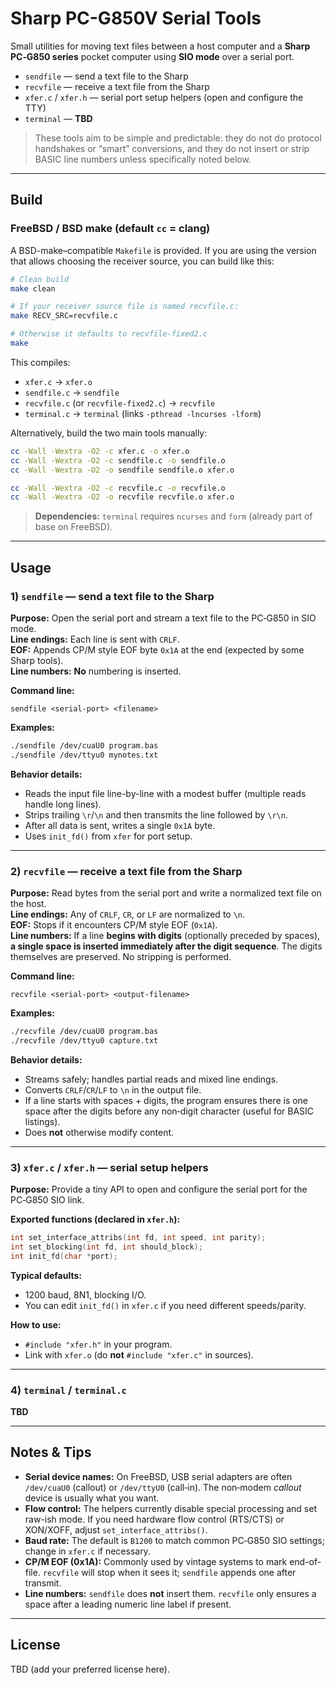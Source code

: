 # Sharp PC-G850V Serial Tools

Small utilities for moving text files between a host computer and a **Sharp PC‑G850 series** pocket computer using **SIO mode** over a serial port.

- `sendfile` — send a text file to the Sharp
- `recvfile` — receive a text file from the Sharp
- `xfer.c` / `xfer.h` — serial port setup helpers (open and configure the TTY)
- `terminal` — **TBD**

> These tools aim to be simple and predictable: they do not do protocol handshakes or “smart” conversions, and they do not insert or strip BASIC line numbers unless specifically noted below.

---

## Build

### FreeBSD / BSD make (default `cc` = clang)

A BSD-make–compatible `Makefile` is provided. If you are using the version that allows choosing the receiver source, you can build like this:

```sh
# Clean build
make clean

# If your receiver source file is named recvfile.c:
make RECV_SRC=recvfile.c

# Otherwise it defaults to recvfile-fixed2.c
make
```

This compiles:
- `xfer.c` → `xfer.o`
- `sendfile.c` → `sendfile`
- `recvfile.c` (or `recvfile-fixed2.c`) → `recvfile`
- `terminal.c` → `terminal` (links `-pthread -lncurses -lform`)
  
Alternatively, build the two main tools manually:

```sh
cc -Wall -Wextra -O2 -c xfer.c -o xfer.o
cc -Wall -Wextra -O2 -c sendfile.c -o sendfile.o
cc -Wall -Wextra -O2 -o sendfile sendfile.o xfer.o

cc -Wall -Wextra -O2 -c recvfile.c -o recvfile.o
cc -Wall -Wextra -O2 -o recvfile recvfile.o xfer.o
```

> **Dependencies:** `terminal` requires `ncurses` and `form` (already part of base on FreeBSD).

---

## Usage

### 1) `sendfile` — send a text file to the Sharp

**Purpose:** Open the serial port and stream a text file to the PC‑G850 in SIO mode.  
**Line endings:** Each line is sent with `CRLF`.  
**EOF:** Appends CP/M style EOF byte `0x1A` at the end (expected by some Sharp tools).  
**Line numbers:** **No** numbering is inserted.

**Command line:**

```text
sendfile <serial-port> <filename>
```

**Examples:**

```sh
./sendfile /dev/cuaU0 program.bas
./sendfile /dev/ttyu0 mynotes.txt
```

**Behavior details:**
- Reads the input file line-by-line with a modest buffer (multiple reads handle long lines).
- Strips trailing `\r`/`\n` and then transmits the line followed by `\r\n`.
- After all data is sent, writes a single `0x1A` byte.
- Uses `init_fd()` from `xfer` for port setup.

---

### 2) `recvfile` — receive a text file from the Sharp

**Purpose:** Read bytes from the serial port and write a normalized text file on the host.  
**Line endings:** Any of `CRLF`, `CR`, or `LF` are normalized to `\n`.  
**EOF:** Stops if it encounters CP/M style EOF (`0x1A`).  
**Line numbers:** If a line **begins with digits** (optionally preceded by spaces), **a single space is inserted immediately after the digit sequence**. The digits themselves are preserved. No stripping is performed.

**Command line:**

```text
recvfile <serial-port> <output-filename>
```

**Examples:**

```sh
./recvfile /dev/cuaU0 program.bas
./recvfile /dev/ttyu0 capture.txt
```

**Behavior details:**
- Streams safely; handles partial reads and mixed line endings.
- Converts `CRLF`/`CR`/`LF` to `\n` in the output file.
- If a line starts with spaces + digits, the program ensures there is one space after the digits before any non‑digit character (useful for BASIC listings).
- Does **not** otherwise modify content.

---

### 3) `xfer.c` / `xfer.h` — serial setup helpers

**Purpose:** Provide a tiny API to open and configure the serial port for the PC‑G850 SIO link.

**Exported functions (declared in `xfer.h`):**

```c
int set_interface_attribs(int fd, int speed, int parity);
int set_blocking(int fd, int should_block);
int init_fd(char *port);
```

**Typical defaults:**
- 1200 baud, 8N1, blocking I/O.
- You can edit `init_fd()` in `xfer.c` if you need different speeds/parity.

**How to use:**
- `#include "xfer.h"` in your program.
- Link with `xfer.o` (do **not** `#include "xfer.c"` in sources).

---

### 4) `terminal` / `terminal.c`

**TBD**

---

## Notes & Tips

- **Serial device names:** On FreeBSD, USB serial adapters are often `/dev/cuaU0` (callout) or `/dev/ttyU0` (call‑in). The non‑modem *callout* device is usually what you want.
- **Flow control:** The helpers currently disable special processing and set raw-ish mode. If you need hardware flow control (RTS/CTS) or XON/XOFF, adjust `set_interface_attribs()`.
- **Baud rate:** The default is `B1200` to match common PC‑G850 SIO settings; change in `xfer.c` if necessary.
- **CP/M EOF (0x1A):** Commonly used by vintage systems to mark end-of-file. `recvfile` will stop when it sees it; `sendfile` appends one after transmit.
- **Line numbers:** `sendfile` does **not** insert them. `recvfile` only ensures a space after a leading numeric line label if present.

---

## License

TBD (add your preferred license here).
